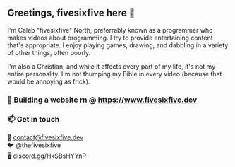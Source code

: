## Greetings, fivesixfive here 👋

I'm Caleb "fivesixfive" North, preferrably known as a programmer who makes
videos about programming. I try to provide entertaining content that's
appropriate.  I enjoy playing games, drawing, and dabbling in a variety
of other things, often poorly.

I'm also a Christian, and while it affects every part of my life,
it's not my entire personality. I'm not thumping my Bible in every
video (because that would be annoying as frick).

### 🔭 Building a website rn @ https://www.fivesixfive.dev

### 📫 Get in touch
📧 contact@fivesixfive.dev\
🐦 @thefivesixfive\
🖥️ discord.gg/HkSBsHYYnP


<!--
**thefivesixfive/thefivesixfive** is a ✨ _special_ ✨ repository because its `README.md` (this file) appears on your GitHub profile.

Here are some ideas to get you started:

- 🔭 I’m currently working on ...
- 🌱 I’m currently learning ...
- 👯 I’m looking to collaborate on ...
- 🤔 I’m looking for help with ...
- 💬 Ask me about ...
- 📫 How to reach me: ...
- 😄 Pronouns: ...
- ⚡ Fun fact: ...
-->

